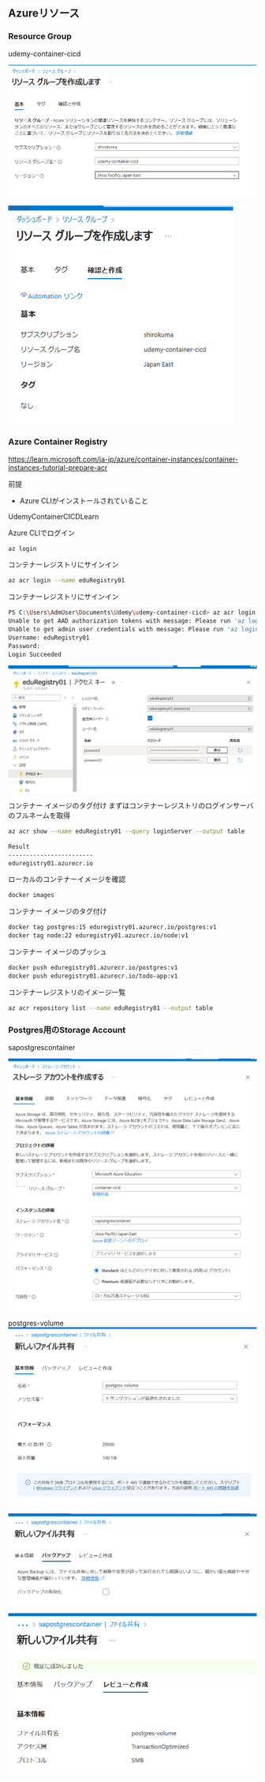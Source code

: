 ## Azureリソース

### Resource Group

udemy-container-cicd

![alt text](image.png)

![alt text](image-1.png)

### Azure Container Registry
https://learn.microsoft.com/ja-jp/azure/container-instances/container-instances-tutorial-prepare-acr

前提
- Azure CLIがインストールされていること


UdemyContainerCICDLearn

Azure CLIでログイン
```bash
az login
```

コンテナーレジストリにサインイン
```bash
az acr login --name eduRegistry01
```

コンテナーレジストリにサインイン
```bash
PS C:\Users\AdmUser\Documents\Udemy\udemy-container-cicd> az acr login --name eduRegistry01
Unable to get AAD authorization tokens with message: Please run 'az login' to setup account.
Unable to get admin user credentials with message: Please run 'az login' to setup account.
Username: eduRegistry01
Password:
Login Succeeded
```

![alt text](image-2.png)

コンテナー イメージのタグ付け
まずはコンテナーレジストリのログインサーバのフルネームを取得
```bash
az acr show --name eduRegistry01 --query loginServer --output table
```
```bash
Result
------------------------
eduregistry01.azurecr.io
```

ローカルのコンテナーイメージを確認
```bash
docker images
```

コンテナー イメージのタグ付け
```bash
docker tag postgres:15 eduregistry01.azurecr.io/postgres:v1
docker tag node:22 eduregistry01.azurecr.io/node:v1
```

コンテナー イメージのプッシュ
```bash
docker push eduregistry01.azurecr.io/postgres:v1
docker push eduregistry01.azurecr.io/todo-app:v1
```

コンテナーレジストリのイメージ一覧
```bash
az acr repository list --name eduRegistry01 --output table
```

### Postgres用のStorage Account
sapostgrescontainer

![alt text](image-3.png)

postgres-volume
![alt text](image-4.png)

![alt text](image-5.png)

![alt text](image-6.png)